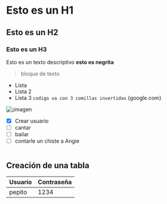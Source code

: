 # Esto es un H1
## Esto es un H2
### Esto es un H3

Esto es un texto descriptivo **esto es negrita** 

>bloque de texto

- Lista
- Lista 2
- Lista 3
``` codigo va con 3 comillas invertidas ```
{google.com}

![¡imagen](https://www.motor.com.co/__export/1651004329036/sites/motor/img/2022/04/26/20220426_021848838_60f1d0133366b_r_1626460411031_420-517-1528-1071.jpeg_242310155.jpeg)

- [x] Crear usuario 
- [ ] cantar
- [ ] bailar
- [ ] contarle un chiste a Angie
```npm run
```

## Creación de una tabla

| **Usuario** | **Contraseña**|
|---------------|--------------| 
|pepito|1234| 
